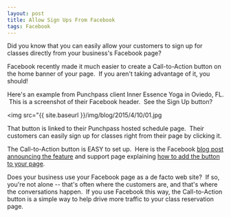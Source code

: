 ```yaml
---
layout: post
title: Allow Sign Ups From Facebook
tags: Facebook
---
```


Did you know that you can easily allow your customers to sign up for classes directly from your business's Facebook page?

Facebook recently made it much easier to create a Call-to-Action button on the home banner of your page.  If you aren't taking advantage of it, you should!

Here's an example from Punchpass client Inner Essence Yoga in Oviedo, FL.  This is a screenshot of their Facebook header.  See the Sign Up button?

<img src="{{ site.baseurl }}/img/blog/2015/4/10/01.jpg

That button is linked to their Punchpass hosted schedule page.  Their customers can easily sign up for classes right from their page by clicking it. 

The Call-to-Action button is EASY to set up.  Here is the Facebook [blog post announcing the feature](https://www.facebook.com/business/news/call-to-action-button) and support page explaining [how to add the button to your page](https://www.facebook.com/help/312169205649942).

Does your business use your Facebook page as a de facto web site?  If so, you're not alone -- that's often where the customers are, and that's where the conversations happen.  If you use Facebook this way, the Call-to-Action button is a simple way to help drive more traffic to your class reservation page.
